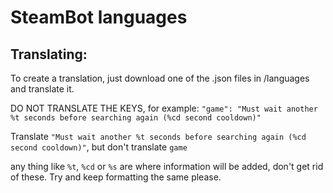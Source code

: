 
# SteamBot languages

## Translating:
To create a translation, just download one of the .json files in /languages and translate it. 

DO NOT TRANSLATE THE KEYS, for example: `"game": "Must wait another %t seconds before searching again (%cd second cooldown)"`

Translate `"Must wait another %t seconds before searching again (%cd second cooldown)"`, but don't translate `game`

any thing like `%t`, `%cd` or `%s` are where information will be added, don't get rid of these. Try and keep formatting the same please.
